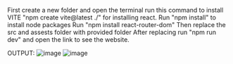 First create a new folder and open the terminal run this command to install VITE "npm create vite@latest ./" for installing react.
Run "npm install" to install node packages
Run "npm install react-router-dom"
Then replace the src and assests folder with provided folder
After replacing run "npm run dev" and open the link to see the website.

OUTPUT:
![image](https://github.com/HKrish1312/React-App/assets/146160832/43449560-d8f8-4ed2-8cf5-88f32d010ca2)
![image](https://github.com/HKrish1312/React-App/assets/146160832/5a363787-cf7e-475d-9d29-d31e096b0d69)
